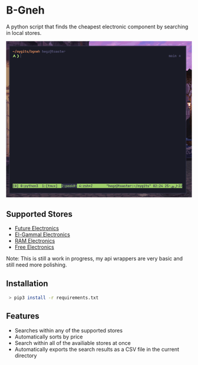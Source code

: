# B-Gneh

A python script that finds the cheapest electronic component by searching in local stores.

![](./bgneh_demo.gif)

## Supported Stores

- [Future Electronics](https://store.fut-electronics.com/)
- [El-Gammal Electronics](http://elgammalelectronics.com/)
- [RAM Electronics](https://ram-e-shop.com/)
- [Free Electronics](https://free-electronic.com/)

Note: This is still a work in progress, my api wrappers are very basic and still need more polishing.

## Installation

```bash
 > pip3 install -r requirements.txt
```

## Features

- Searches within any of the supported stores
- Automatically sorts by price
- Search within all of the availiable stores at once
- Automatically exports the search results as a CSV file in the current directory
